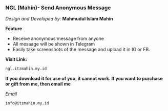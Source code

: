 ### NGL (Mahin)- Send Anonymous Message 

_Design and Developed by:_ **Mahmudul Islam Mahin**

**Feature**

- Receive anonymous message from anyone 
- All mesaage will be shown in Telegram 
- Easily take screenshots of the message and upload it in IG or FB.

**Visit Link:** 

```html
ngl.itzmahin.my.id
```

**If you download it for use of you, it cannot work. If you want to purchase or gift from me, then email me** 

_Email_ 
 
```html
info@itzmahin.my.id
```
